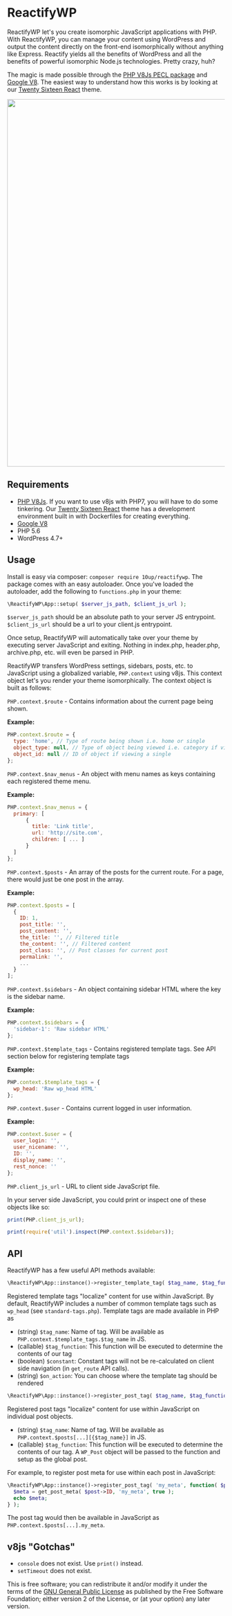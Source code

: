 # ReactifyWP

ReactifyWP let's you create isomorphic JavaScript applications with PHP. With ReactifyWP, you can manage your content using WordPress and output the content directly on the front-end isomorphically without anything like Express. Reactify yields all the benefits of WordPress and all the benefits of powerful isomorphic Node.js technologies. Pretty crazy, huh?

The magic is made possible through the [PHP V8Js PECL package](https://pecl.php.net/package/v8js) and [Google V8](https://developers.google.com/v8/). The easiest way to understand how this works is by looking at our [Twenty Sixteen React](https://github.com/10up/twentysixteenreact) theme.

<p align="center">
<a href="http://10up.com/contact/"><img src="https://10updotcom-wpengine.s3.amazonaws.com/uploads/2016/10/10up-Github-Banner.png" width="850"></a>
</p>

## Requirements

* [PHP V8Js](https://pecl.php.net/package/v8js). If you want to use v8js with PHP7, you will have to do some tinkering. Our [Twenty Sixteen React](https://github.com/10up/twentysixteenreact) theme has a development environment built in with Dockerfiles for creating everything.
* [Google V8](https://developers.google.com/v8/)
* PHP 5.6
* WordPress 4.7+

## Usage

Install is easy via composer: `composer require 10up/reactifywp`. The package comes with an easy autoloader. Once you've loaded the autoloader, add the following to `functions.php` in your theme:

```php
\ReactifyWP\App::setup( $server_js_path, $client_js_url );
```

`$server_js_path` should be an absolute path to your server JS entrypoint. `$client_js_url` should be a url to your client.js entrypoint.

Once setup, ReactifyWP will automatically take over your theme by executing server JavaScript and exiting. Nothing in index.php, header.php, archive.php, etc. will even be parsed in PHP.

ReactifyWP transfers WordPress settings, sidebars, posts, etc. to JavaScript using a globalized variable, `PHP.context` using v8js. This context object let's you render your theme isomorphically. The context object is built as follows:

`PHP.context.$route` - Contains information about the current page being shown.

__Example:__
```javascript
PHP.context.$route = {
  type: 'home', // Type of route being shown i.e. home or single
  object_type: null, // Type of object being viewed i.e. category if viewing a category archive
  object_id: null // ID of object if viewing a single
};
```

`PHP.context.$nav_menus` - An object with menu names as keys containing each registered theme menu.

__Example:__
```javascript
PHP.context.$nav_menus = {
  primary: [
      {
        title: 'Link title',
        url: 'http://site.com',
        children: [ ... ]
      }
  ]
};
```

`PHP.context.$posts` - An array of the posts for the current route. For a page, there would just be one post in the array.

__Example:__
```javascript
PHP.context.$posts = [
  {
    ID: 1,
    post_title: '',
    post_content: '',
    the_title: '', // Filtered title
    the_content: '', // Filtered content
    post_class: '', // Post classes for current post
    permalink: '',
    ...
  }
];
```

`PHP.context.$sidebars` - An object containing sidebar HTML where the key is the sidebar name.

__Example:__
```javascript
PHP.context.$sidebars = {
  'sidebar-1': 'Raw sidebar HTML'
};
```

`PHP.context.$template_tags` - Contains registered template tags. See API section below for registering template tags

__Example:__
```javascript
PHP.context.$template_tags = {
  wp_head: 'Raw wp_head HTML'
};
```

`PHP.context.$user` - Contains current logged in user information.

__Example:__
```javascript
PHP.context.$user = {
  user_login: '',
  user_nicename: '',
  ID: '',
  display_name: '',
  rest_nonce: ''
};
```

`PHP.client_js_url` - URL to client side JavaScript file.

In your server side JavaScript, you could print or inspect one of these objects like so:
```javascript
print(PHP.client_js_url);

print(require('util').inspect(PHP.context.$sidebars));
```

## API

ReactifyWP has a few useful API methods available:

```php
\ReactifyWP\App::instance()->register_template_tag( $tag_name, $tag_function, $constant = true, $on_action = 'reactifywp_render' );
```

Registered template tags "localize" content for use within JavaScript. By default, ReactifyWP includes a number of common template tags such as `wp_head` (see `standard-tags.php`). Template tags are made available in PHP as 

* (string) `$tag_name`: Name of tag. Will be available as `PHP.context.$template_tags.$tag_name` in JS.
* (callable) `$tag_function`: This function will be executed to determine the contents of our tag
* (boolean) `$constant`: Constant tags will not be re-calculated on client side navigation (in `get_route` API calls).
* (string) `$on_action`: You can choose where the template tag should be rendered

```php
\ReactifyWP\App::instance()->register_post_tag( $tag_name, $tag_function );
```

Registered post tags "localize" content for use within JavaScript on individual post objects.

* (string) `$tag_name`: Name of tag. Will be available as `PHP.context.$posts[...][{$tag_name}]` in JS.
* (callable) `$tag_function`: This function will be executed to determine the contents of our tag. A `WP_Post` object will be passed to the function and setup as the global post.

For example, to register post meta for use within each post in JavaScript:

```php
\ReactifyWP\App::instance()->register_post_tag( 'my_meta', function( $post ) {
  $meta = get_post_meta( $post->ID, 'my_meta', true );
  echo $meta;
} );
```

The post tag would then be available in JavaScript as `PHP.context.$posts[...].my_meta`.

## v8js "Gotchas"

* `console` does not exist. Use `print()` instead.
* `setTimeout` does not exist.

This is free software; you can redistribute it and/or modify it under the terms of the [GNU General Public License](http://www.gnu.org/licenses/gpl-2.0.html) as published by the Free Software Foundation; either version 2 of the License, or (at your option) any later version.
